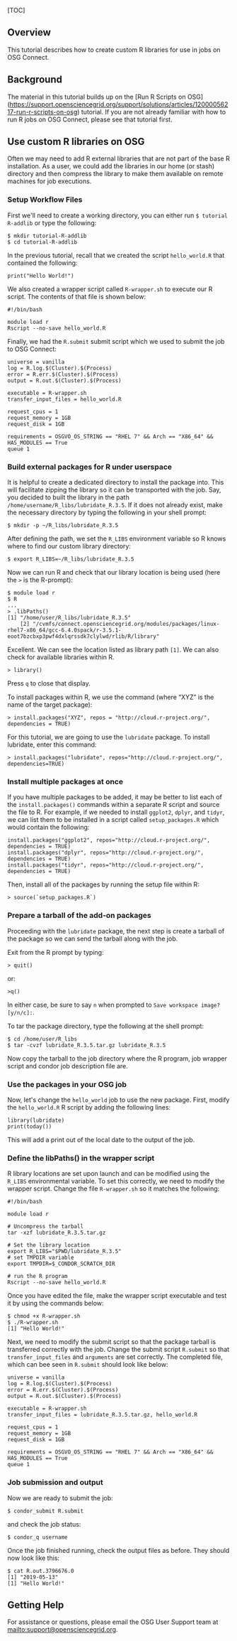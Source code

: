 [title]: - "Use External Packages in your R Jobs"

[TOC]

## Overview

This tutorial describes how to create custom R libraries for use in jobs 
on OSG Connect.

## Background

The material in this tutorial builds up on the [Run R Scripts on OSG]
(https://support.opensciencegrid.org/support/solutions/articles/12000056217-run-r-scripts-on-osg) 
tutorial. If you are not already familiar with how to run R jobs on 
OSG Connect, please see that tutorial first.

## Use custom R libraries on OSG

Often we may need to add R external libraries that are not part of 
the base R installation. As a user, we could add the libraries in 
our home (or stash) directory and then compress the library to make 
them available on remote machines for job executions.

### Setup Workflow Files

First we'll need to create a working directory, you can either run 
`$ tutorial R-addlib` or type the following:

	$ mkdir tutorial-R-addlib
	$ cd tutorial-R-addlib

In the previous tutorial, recall that we created the script `hello_world.R` 
that contained the following:

	print("Hello World!")

We also created a wrapper script called `R-wrapper.sh` to execute our R 
script. The contents of that file is shown below:

	#!/bin/bash
	
	module load r
	Rscript --no-save hello_world.R

Finally, we had the `R.submit` submit script which we used to submit the 
job to OSG Connect:

	universe = vanilla
	log = R.log.$(Cluster).$(Process)
	error = R.err.$(Cluster).$(Process)
	output = R.out.$(Cluster).$(Process)
	 
	executable = R-wrapper.sh
	transfer_input_files = hello_world.R
	
	request_cpus = 1
	request_memory = 1GB
	request_disk = 1GB
	 
	requirements = OSGVO_OS_STRING == "RHEL 7" && Arch == "X86_64" && HAS_MODULES == True
	queue 1

### Build external packages for R under userspace

It is helpful to create a dedicated directory to install the package 
into. This will facilitate zipping the library so it can be transported 
with the job. Say, you decided to built the library in the path 
`/home/username/R_libs/lubridate_R.3.5`. If it does not already exist, 
make the necessary directory by typing the following in your shell prompt:

    $ mkdir -p ~/R_libs/lubridate_R.3.5

After defining the path, we set the `R_LIBS` environment variable so R 
knows where to find our custom library directory:

	$ export R_LIBS=~/R_libs/lubridate_R.3.5
	
Now we can run R and check that our library location is being used (here 
the `>` is the R-prompt):

    $ module load r
	$ R
	...
	> .libPaths()
	[1] "/home/user/R_libs/lubridate_R.3.5"                                                                                                                      
		[2] "/cvmfs/connect.opensciencegrid.org/modules/packages/linux-rhel7-x86_64/gcc-6.4.0spack/r-3.5.1-eoot7bzcbxp3pwf4dxlqrssdk7clylwd/rlib/R/library"
	
Excellent. We can see the location listed as library path `[1]`. We can 
also check for available libraries within R.

    > library()

Press `q` to close that display.

To install packages within R, we use the command (where “XYZ” is the name 
of the target package):
 
    > install.packages("XYZ", repos = "http://cloud.r-project.org/", dependencies = TRUE)

For this tutorial, we are going to use the `lubridate` package. To install
lubridate, enter this command:

    > install.packages("lubridate", repos="http://cloud.r-project.org/", dependencies=TRUE)


### Install multiple packages at once

If you have multiple packages to be added, it may be better to list each of 
the `install.packages()` commands within a separate R script and source the 
file to R.  For example, if we needed to install `ggplot2`, `dplyr`, and 
`tidyr`, we can list them to be installed in a script called `setup_packages.R` 
which would contain the following: 

    install.packages("ggplot2", repos="http://cloud.r-project.org/", dependencies = TRUE)
    install.packages("dplyr", repos="http://cloud.r-project.org/", dependencies = TRUE)
    install.packages("tidyr", repos="http://cloud.r-project.org/", dependencies = TRUE)

Then, install all of the packages by running the setup file within R:

    > source(`setup_packages.R`) 


### Prepare a tarball of the add-on packages 

Proceeding with the `lubridate` package, the next step is create a tarball of 
the package so we can send the tarball along with the job. 

Exit from the R prompt by typing:

    > quit()

or:

    >q()

In either case, be sure to say `n` when prompted to `Save workspace image? [y/n/c]:`.

To tar the package directory, type the following at the shell prompt:

    $ cd /home/user/R_libs
    $ tar -cvzf lubridate_R.3.5.tar.gz lubridate_R.3.5

Now copy the tarball to the job directory where the R program, job wrapper script 
and condor job description file are. 


### Use the packages in your OSG job

Now, let's change the `hello_world` job to use the new package. First, modify the 
`hello_world.R` R script by adding the following lines:

	library(lubridate)
	print(today())
	
This will add a print out of the local date to the output of the job. 


### Define the libPaths() in the wrapper script

R library locations are set upon launch and can be modified using the `R_LIBS` 
environmental variable. To set this correctly, we need to modify the wrapper script. 
Change the file `R-wrapper.sh` so it matches the following:

	#!/bin/bash

	module load r
	
	# Uncompress the tarball
	tar -xzf lubridate_R.3.5.tar.gz
	
	# Set the library location
	export R_LIBS="$PWD/lubridate_R.3.5"
	# set TMPDIR variable
	export TMPDIR=$_CONDOR_SCRATCH_DIR
	
	# run the R program
	Rscript --no-save hello_world.R


Once you have edited the file, make the wrapper script executable and test 
it by using the commands below:

	$ chmod +x R-wrapper.sh
	$ ./R-wrapper.sh
	[1] "Hello World!"


Next, we need to modify the submit script so that the package tarball is 
transferred correctly with the job. Change the submit script `R.submit` so that 
`transfer_input_files` and `arguments` are set correctly. The completed file, 
which can bee seen in `R.submit` should look like below:

	universe = vanilla
	log = R.log.$(Cluster).$(Process)
	error = R.err.$(Cluster).$(Process)
	output = R.out.$(Cluster).$(Process)

	executable = R-wrapper.sh
	transfer_input_files = lubridate_R.3.5.tar.gz, hello_world.R
	
	request_cpus = 1
	request_memory = 1GB
	request_disk = 1GB

	requirements = OSGVO_OS_STRING == "RHEL 7" && Arch == "X86_64" && HAS_MODULES == True
	queue 1


### Job submission and output

Now we are ready to submit the job:

    $ condor_submit R.submit

and check the job status:

    $ condor_q username

Once the job finished running, check the output files as before. They should now look like this:

	$ cat R.out.3796676.0
	[1] "2019-05-13"
	[1] "Hello World!"


## Getting Help

For assistance or questions, please email the OSG User Support team  at <mailto:support@opensciencegrid.org>.
